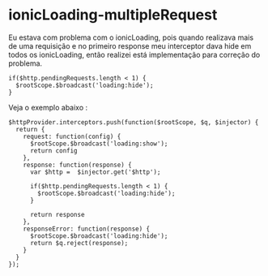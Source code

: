 # ionicLoading-multipleRequest

Eu estava com problema com o ionicLoading, pois quando realizava mais de uma requisição e no primeiro response meu interceptor dava hide em todos os ionicLoading, então realizei está implementação para correção do problema.

```
if($http.pendingRequests.length < 1) {
  $rootScope.$broadcast('loading:hide');
}
```

Veja o exemplo abaixo :
```
$httpProvider.interceptors.push(function($rootScope, $q, $injector) {
  return {
    request: function(config) {
      $rootScope.$broadcast('loading:show');
      return config
    },
    response: function(response) {
      var $http =  $injector.get('$http');

      if($http.pendingRequests.length < 1) {
        $rootScope.$broadcast('loading:hide');
      }
                        
      return response
    },
    responseError: function(response) {
      $rootScope.$broadcast('loading:hide');
      return $q.reject(response);
    }
  }
});
```

